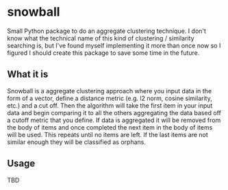# snowball
Small Python package to do an aggregate clustering technique.  I don't know what the technical name of this kind of clustering / similarity searching is, but I've found myself implementing it more than once now so I figured I should create this package to save some time in the future.

## What it is
Snowball is a aggregate clustering approach where you input data in the form of a vector, define a distance metric (e.g. l2 norm, cosine similarity, etc.) and a cut off.  Then the algorithm will take the first item in your input data and begin comparing it to all the others aggregating the data based off a cutoff metric that you define.  If data is aggregated it will be removed from the body of items and once completed the next item in the body of items will be used.  This repeats until no items are left.  If the last items are not similar enough they will be classified as orphans.

## Usage
TBD
